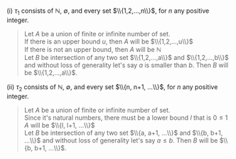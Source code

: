 (i) $\tau_{1}$ consists of $\mathbb{N}$, $\emptyset$, and every set $\\{1,2,...,n\\}$, for $n$ any positive integer.

> Let $A$ be a union of finite or infinite number of set.  
> If there is an upper bound $u$, then $A$ will be $\\{1,2,...,u\\}$  
> If there is not an upper bound, then $A$ will be $\mathbb{N}$  
> Let $B$ be intersection of any two set $\\{1,2,...,a\\}$ and $\\{1,2,...,b\\}$ and without loss of generality let's say $a$ is smaller than $b$. Then $B$ will be $\\{1,2,...,a\\}$.

(ii) $\tau_{2}$ consists of $\mathbb{N}$, $\emptyset$, and every set $\\{n, n+1, ...\\}$, for $n$ any positive integer.

> Let $A$ be a union of finite or infinite number of set.  
> Since it's natural numbers, there must be a lower bound $l$ that is $0 \leq 1$  
> $A$ will be  $\\{l, l+1, ...\\}$  
> Let $B$ be intersection of any two set $\\{a, a+1, ...\\}$ and $\\{b, b+1, ...\\}$ and without loss of generality let's say $a \leq b$. Then $B$ will be $\\{b, b+1, ...\\}$.
